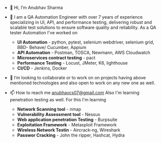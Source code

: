 - 👋 Hi, I’m Anubhav Sharma
- 👀 I am a QA Automation Engineer with over 7 years of experience specializing in UI, API, and performance testing, delivering robust and scalable test solutions to ensure software quality and reliability.
As a QA tester Automation I've worked on 
  - **UI Automation** - python, pytest, selenium webdriver, selenium grid, BBD- Behave/ Cucumber, Appium
  - **API Automation** - Postman, TOSCA, Newmann, AWS Cloudwatch
  - **Microservices contract testing** - pact
  - **Performance Testing** - Locust, JMeter, K6, lighthouse
  - **CI/CD** - Jenkins, Docker
- 💞️ I’m looking to collaborate or to work on on projects having above mentioned technologies and also open to work on any new one as well.
- 📫 How to reach me anubhavcs07@gmail.com
Also I'm learning penetration testing as well. For this I'm learning

  - **Network Scanning tool** - nmap
  - **Vulnerability Assessment tool** - Nessus
  - **Web application penetration Testing** - Burpsuite
  - **Exploitation Framework** - Metasploit Framework
  - **Wireless Network Testin** - Aircrack-ng, Wireshark
  - **Passwor Cracking** - John the ripper, Hashcat, Hydra
